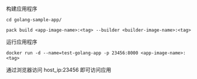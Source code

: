 构建应用程序
```
cd golang-sample-app/

pack build <app-image-name>:<tag> --builder <builder-image-name>:<tag>
```
运行应用程序
```
docker run -d --name=test-golang-app -p 23456:8000 <app-image-name>:<tag>
```
通过浏览器访问 host_ip:23456 即可访问应用
